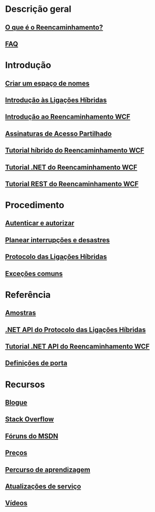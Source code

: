 # Descrição geral
## [O que é o Reencaminhamento?](relay-what-is-it.md)
## [FAQ](relay-faq.md)

# Introdução
## [Criar um espaço de nomes](relay-create-namespace-portal.md)
## [Introdução às Ligações Híbridas](relay-hybrid-connections-dotnet-get-started.md)
## [Introdução ao Reencaminhamento WCF](service-bus-dotnet-how-to-use-relay.md)
## [Assinaturas de Acesso Partilhado](../service-bus-messaging/service-bus-sas-overview.md?toc=%2fazure%2fservice-bus-relay%2ftoc.json)
## [Tutorial híbrido do Reencaminhamento WCF](service-bus-dotnet-hybrid-app-using-service-bus-relay.md)
## [Tutorial .NET do Reencaminhamento WCF](service-bus-relay-tutorial.md)
## [Tutorial REST do Reencaminhamento WCF](service-bus-relay-rest-tutorial.md)

# Procedimento
## [Autenticar e autorizar](../service-bus-messaging/service-bus-authentication-and-authorization.md?toc=%2fazure%2fservice-bus-relay%2ftoc.json)
## [Planear interrupções e desastres](../service-bus-messaging/service-bus-outages-disasters.md?toc=%2fazure%2fservice-bus-relay%2ftoc.json)
## [Protocolo das Ligações Híbridas](relay-hybrid-connections-protocol.md)
## [Exceções comuns](relay-exceptions.md)

# Referência
## [Amostras](service-bus-relay-samples.md)
## [.NET API do Protocolo das Ligações Híbridas](/dotnet/api/microsoft.servicebus)
## [Tutorial .NET API do Reencaminhamento WCF](/dotnet/api/microsoft.servicebus)
## [Definições de porta](service-bus-relay-port-settings.md)

# Recursos
## [Blogue](https://blogs.msdn.microsoft.com/servicebus/)
## [Stack Overflow](http://stackoverflow.com/questions/tagged/servicebus)
## [Fóruns do MSDN](https://social.msdn.microsoft.com/forums/home?forum=servbus)
## [Preços](https://azure.microsoft.com/pricing/details/service-bus/)
## [Percurso de aprendizagem](https://azure.microsoft.com/documentation/learning-paths/service-bus/)
## [Atualizações de serviço](https://azure.microsoft.com/updates/?product=service-bus)
## [Vídeos](https://azure.microsoft.com/documentation/videos/index/?services=service-bus)


<!--HONumber=Nov16_HO5-->


